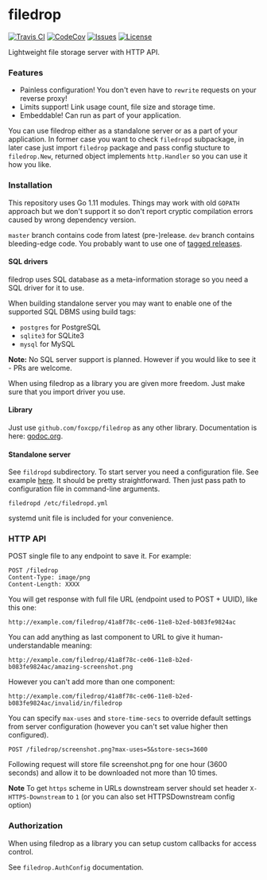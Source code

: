 filedrop
==========

[![Travis CI](https://img.shields.io/travis/com/foxcpp/filedrop.svg?style=flat-square&logo=Linux)](https://travis-ci.com/foxcpp/filedrop)
[![CodeCov](https://img.shields.io/codecov/c/github/foxcpp/filedrop.svg?style=flat-square)](https://codecov.io/gh/foxcpp/filedrop)
[![Issues](https://img.shields.io/github/issues-raw/foxcpp/filedrop.svg?style=flat-square)](https://github.com/foxcpp/filedrop/issues)
[![License](https://img.shields.io/github/license/foxcpp/filedrop.svg?style=flat-square)](https://github.com/foxcpp/filedrop/blob/master/LICENSE)

Lightweight file storage server with HTTP API.

### Features
- Painless configuration! You don't even have to `rewrite` requests on your reverse proxy!
- Limits support! Link usage count, file size and storage time.
- Embeddable! Can run as part of your application.

You can use filedrop either as a standalone server or as a part of your application.
In former case you want to check `filedropd` subpackage, in later case just
import `filedrop` package and pass config stucture to `filedrop.New`, returned
object implements `http.Handler` so you can use it how you like.

### Installation

This repository uses Go 1.11 modules. Things may work with old `GOPATH`
approach but we don't support it so don't report cryptic compilation errors
caused by wrong dependency version.

`master` branch contains code from latest (pre-)release. `dev` branch
contains bleeding-edge code. You probably want to use one of [tagged
releases](https://github.com/foxcpp/filedrop/releases).

#### SQL drivers

filedrop uses SQL database as a meta-information storage so you need a
SQL driver for it to use.

When building standalone server you may want to enable one of the
supported SQL DBMS using build tags:
* `postgres` for PostgreSQL
* `sqlite3` for SQLite3
* `mysql` for MySQL

**Note:** No SQL server support is planned. However if you would like
to see it - PRs are welcome.

When using filedrop as a library you are given more freedom. Just make
sure that you import driver you use.

#### Library

Just use `github.com/foxcpp/filedrop` as any other library. Documentation
is here: [godoc.org](https://godoc.org/github.com/foxcpp/filedrop).

#### Standalone server

See `fildropd` subdirectory. To start server you need a configuration
file. See example [here](filedrop.example.yml). It should be pretty
straightforward. Then just pass path to configuration file in
command-line arguments.

```
filedropd /etc/filedropd.yml
```

systemd unit file is included for your convenience.

### HTTP API

POST single file to any endpoint to save it.
For example:
```
POST /filedrop
Content-Type: image/png
Content-Length: XXXX
```

You will get response with full file URL (endpoint used to POST + UUID), like this one:
```
http://example.com/filedrop/41a8f78c-ce06-11e8-b2ed-b083fe9824ac
```

You can add anything as last component to URL to give it human-understandable meaning:
```
http://example.com/filedrop/41a8f78c-ce06-11e8-b2ed-b083fe9824ac/amazing-screenshot.png
```
However you can't add more than one component:
```
http://example.com/filedrop/41a8f78c-ce06-11e8-b2ed-b083fe9824ac/invalid/in/filedrop
```

You can specify `max-uses` and `store-time-secs` to override default settings
from server configuration (however you can't set value higher then configured).

```
POST /filedrop/screenshot.png?max-uses=5&store-secs=3600
```
Following request will store file screenshot.png for one hour (3600 seconds)
and allow it to be downloaded not more than 10 times.

**Note** To get `https` scheme in URLs downstream server should set header
`X-HTTPS-Downstream` to `1` (or you can also set HTTPSDownstream config option)

### Authorization

When using filedrop as a library you can setup custom callbacks
for access control.

See `filedrop.AuthConfig` documentation.
